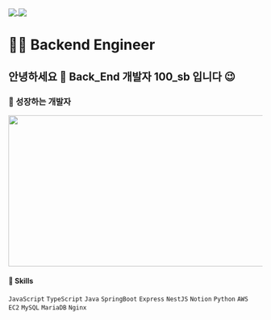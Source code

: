 <a href="https://github.com/anuraghazra/github-readme-stats">
  <img align="center" src="https://komarev.com/ghpvc/?username=yonghoon-jung&color=blueviolet&" />
</a>
<a href="https://www.instagram.com/100_sb99/">
  <img align="center" src="https://img.shields.io/badge/Instagram-E4405F?logo=Instagram&logoColor=white" />
</a>

# 👨‍💻 Backend Engineer 
## 안녕하세요 👋 Back_End 개발자 100_sb 입니다 😉
### 🌱 성장하는 개발자

<a href="https://github.com/devxb/gitanimals">
<img
  src="https://render.gitanimals.org/farms/BSB99"
  width="600"
  height="300"
/>
</a>

#### 🌈 Skills
`JavaScript` `TypeScript` `Java` `SpringBoot` `Express` `NestJS`
`Notion` 
`Python` 
`AWS EC2` `MySQL` `MariaDB` `Nginx`
